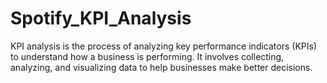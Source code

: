 # Spotify_KPI_Analysis
KPI analysis is the process of analyzing key performance indicators (KPIs) to understand how a business is performing. It involves collecting, analyzing, and visualizing data to help businesses make better decisions. 
